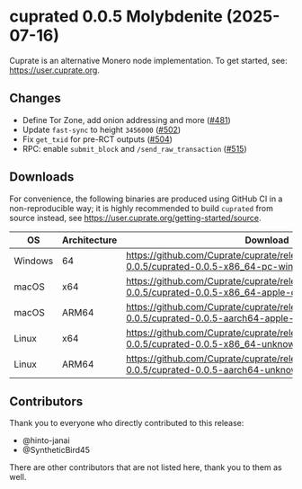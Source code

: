 # cuprated 0.0.5 Molybdenite (2025-07-16)
Cuprate is an alternative Monero node implementation. To get started, see: <https://user.cuprate.org>.

## Changes
- Define Tor Zone, add onion addressing and more ([#481](https://github.com/Cuprate/cuprate/pull/481))
- Update `fast-sync` to height `3456000` ([#502](https://github.com/Cuprate/cuprate/pull/502))
- Fix `get_txid` for pre-RCT outputs ([#504](https://github.com/Cuprate/cuprate/pull/504))
- RPC: enable `submit_block` and `/send_raw_transaction` ([#515](https://github.com/Cuprate/cuprate/pull/515))

## Downloads
For convenience, the following binaries are produced using GitHub CI in a non-reproducible way; it is highly recommended to build `cuprated` from source instead, see <https://user.cuprate.org/getting-started/source>.

| OS      | Architecture | Download |
|---------|--------------|----------|
| Windows | 64           | <https://github.com/Cuprate/cuprate/releases/download/cuprated-0.0.5/cuprated-0.0.5-x86_64-pc-windows-msvc.zip>
| macOS   | x64          | <https://github.com/Cuprate/cuprate/releases/download/cuprated-0.0.5/cuprated-0.0.5-x86_64-apple-darwin.tar.gz>
| macOS   | ARM64        | <https://github.com/Cuprate/cuprate/releases/download/cuprated-0.0.5/cuprated-0.0.5-aarch64-apple-darwin.tar.gz>
| Linux   | x64          | <https://github.com/Cuprate/cuprate/releases/download/cuprated-0.0.5/cuprated-0.0.5-x86_64-unknown-linux.tar.gz>
| Linux   | ARM64        | <https://github.com/Cuprate/cuprate/releases/download/cuprated-0.0.5/cuprated-0.0.5-aarch64-unknown-linux.tar.gz>

## Contributors
Thank you to everyone who directly contributed to this release:

- @hinto-janai
- @SyntheticBird45

There are other contributors that are not listed here, thank you to them as well.
